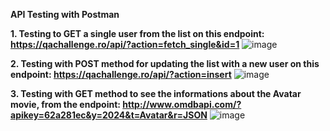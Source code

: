 **API Testing with Postman**

**1. Testing to GET a single user from the list on this endpoint: https://qachallenge.ro/api/?action=fetch_single&id=1**
![image](https://github.com/ChiriacAlina/APITests/assets/160241958/67798bf4-73de-4df9-846a-9d65acd7be45)

**2. Testing with POST method for updating the list with a new user on this endpoint: https://qachallenge.ro/api/?action=insert**
![image](https://github.com/ChiriacAlina/APITests/assets/160241958/8e7ffa21-3dfa-4262-85e3-aa5aef01d3dd)

**3. Testing with GET method to see the informations about the Avatar movie, from the endpoint: http://www.omdbapi.com/?apikey=62a281ec&y=2024&t=Avatar&r=JSON**
![image](https://github.com/ChiriacAlina/APITests/assets/160241958/ec85233b-b90a-40a6-a128-6f89428765e1)
